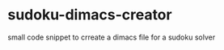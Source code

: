 sudoku-dimacs-creator
=====================

small code snippet to crreate a dimacs file for a sudoku solver
